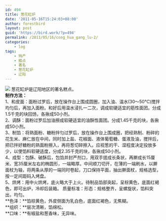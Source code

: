 ```yaml
---
id: 494
title: 葱花缸炉
date: '2011-05-16T15:24:03+08:00'
author: forestbird
layout: post
guid: 'https://bird.work/?p=494'
permalink: /2011/05/16/cong_hua_gang_lu-2/
categories:
    - log
tags:
    - 特产
    - 糕点
    - 著名
    - 葱花缸炉
    - 辽阳
---
```


![](http://www.youkecn.com/upload/20104281353548870.jpg) 葱花缸炉是辽阳地区的著名糕点。  
 **制作方法：**  
 1、和皮面：面粉过罗后，放在操作台上围成圆圈，加入油、温水(30～50℃)搅拌均匀后，再加入面粉。和好后用温水浸扎一二次，调成软硬适宜的筋性面团。分成1.5千克的块回饧，各揪成50小剂。  
 2、调酥：面粉过罗后加油擦成软硬适宜的油酥性面团。分成1.45千克的块，各揪成50小剂。  
 3、制馅：将熟面粉、糖粉拌匀过罗后，放在操作台上围成圈，把经熟制、粉碎的花生米、麻仁放在中间，同时加上盐、花椒面、液体葡萄糖、蛋液及油，搅拌后，把已拌好糖粉的熟面粉擦入，再将葱切碎擦入。应视葱的干、湿程度决定投放多少，以使馅料软硬适度，分成2.35千克的块，各揪成50小剂。  
 4、成型：包酥、破酥后，包馅并封严剂口，用双手搓成长条状，再擀成长15厘米、宽35厘米左右的椭圆形，一端略厚。中间顺刀切开，在薄的一端刷水，以擀面杖为轴，将两条从厚的一端同时卷起，刀口保持平面，抽出擀面杖，规格选型，按一定间距码入烤盘。  
 5、烘烤：用中火烘烤，底火略大于上火。待制品馅部突起，呈棕黄色，底面红褐色，即可出炉，冷却后装箱。 质量标准：形态：规格整齐，呈螺旋状，馅料突出，均匀。  
 **色泽：**馅棕黄色，外皮侧面为乳白色，底面红褐色，无焦糊。  
 **组织：**层次清晰，馅绵松。  
 **口味：**有椒盐和葱香味，无异味。